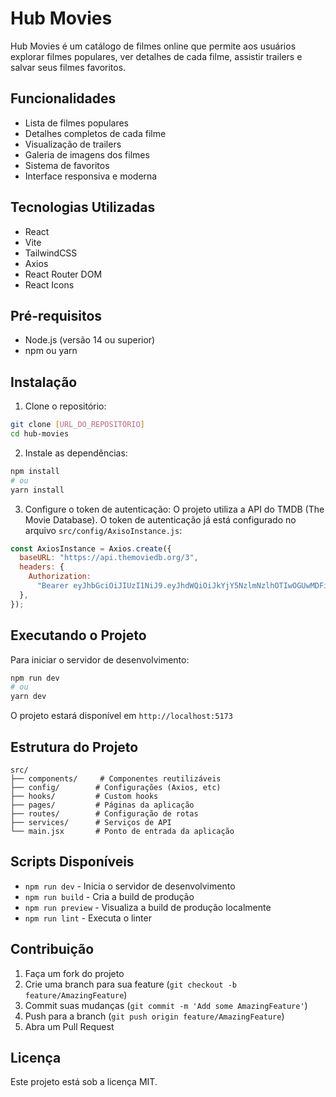 # Hub Movies

Hub Movies é um catálogo de filmes online que permite aos usuários explorar filmes populares, ver detalhes de cada filme, assistir trailers e salvar seus filmes favoritos.

## Funcionalidades

- Lista de filmes populares
- Detalhes completos de cada filme
- Visualização de trailers
- Galeria de imagens dos filmes
- Sistema de favoritos
- Interface responsiva e moderna

## Tecnologias Utilizadas

- React
- Vite
- TailwindCSS
- Axios
- React Router DOM
- React Icons

## Pré-requisitos

- Node.js (versão 14 ou superior)
- npm ou yarn

## Instalação

1. Clone o repositório:

```bash
git clone [URL_DO_REPOSITÓRIO]
cd hub-movies
```

2. Instale as dependências:

```bash
npm install
# ou
yarn install
```

3. Configure o token de autenticação:
   O projeto utiliza a API do TMDB (The Movie Database). O token de autenticação já está configurado no arquivo `src/config/AxisoInstance.js`:

```javascript
const AxiosInstance = Axios.create({
  baseURL: "https://api.themoviedb.org/3",
  headers: {
    Authorization:
      "Bearer eyJhbGciOiJIUzI1NiJ9.eyJhdWQiOiJkYjY5NzlmNzlhOTIwOGUwMDFiNWY1OWJkMzEzYzVhOCIsIm5iZiI6MS43NDY0NTA0NjE2NDMwMDAxZSs5LCJzdWIiOiI2ODE4YjgxZDYyYTA3NWI0ZGI4NGQyODMiLCJzY29wZXMiOlsiYXBpX3JlYWQiXSwidmVyc2lvbiI6MX0.ZZobYxRApgYYogH5JzWn0VgsC0MO9tcE5HN7bExL7EU",
  },
});
```

## Executando o Projeto

Para iniciar o servidor de desenvolvimento:

```bash
npm run dev
# ou
yarn dev
```

O projeto estará disponível em `http://localhost:5173`

## Estrutura do Projeto

```
src/
├── components/     # Componentes reutilizáveis
├── config/        # Configurações (Axios, etc)
├── hooks/         # Custom hooks
├── pages/         # Páginas da aplicação
├── routes/        # Configuração de rotas
├── services/      # Serviços de API
└── main.jsx       # Ponto de entrada da aplicação
```

## Scripts Disponíveis

- `npm run dev` - Inicia o servidor de desenvolvimento
- `npm run build` - Cria a build de produção
- `npm run preview` - Visualiza a build de produção localmente
- `npm run lint` - Executa o linter

## Contribuição

1. Faça um fork do projeto
2. Crie uma branch para sua feature (`git checkout -b feature/AmazingFeature`)
3. Commit suas mudanças (`git commit -m 'Add some AmazingFeature'`)
4. Push para a branch (`git push origin feature/AmazingFeature`)
5. Abra um Pull Request

## Licença

Este projeto está sob a licença MIT.
